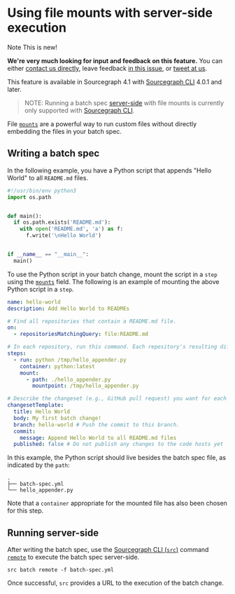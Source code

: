 # Using file mounts with server-side execution

<aside class="note">
<p>
<span class="badge badge-note">Note</span> This is new!
</p>

<p><b>We're very much looking for input and feedback on this feature.</b> You can either <a href="https://about.sourcegraph.com/contact">contact us directly</a>, leave feedback <a href="https://github.com/sourcegraph/sourcegraph/issues/14851">in this issue</a>, or <a href="https://twitter.com/sourcegraph">tweet at us</a>.</p>

<p>This feature is available in Sourcegraph 4.1 with <a href="https://github.com/sourcegraph/src-cli">Sourcegraph CLI</a> 4.0.1 and later.</p>
</aside>

> NOTE: Running a batch spec [server-side](../explanations/server_side.md) with file mounts is
> currently only supported with <a href="https://github.com/sourcegraph/src-cli">Sourcegraph CLI</a>.

File [`mounts`](../references/batch_spec_yaml_reference.md#steps-mount) are a powerful way to run custom files without
directly embedding the files in your batch spec.

## Writing a batch spec

In the following example, you have a Python script that appends "Hello World" to all `README.md` files.

```python
#!/usr/bin/env python3
import os.path


def main():
  if os.path.exists('README.md'):
    with open('README.md', 'a') as f:
      f.write('\nHello World')


if __name__ == "__main__":
  main()
```

To use the Python script in your batch change, mount the script in a `step` using
the [`mounts`](../references/batch_spec_yaml_reference.md#steps-mount) field. The following is an example of mounting
the above Python script in a `step`.

```yaml
name: hello-world
description: Add Hello World to READMEs

# Find all repositories that contain a README.md file.
on:
  - repositoriesMatchingQuery: file:README.md

# In each repository, run this command. Each repository's resulting diff is captured.
steps:
  - run: python /tmp/hello_appender.py
    container: python:latest
    mount:
      - path: ./hello_appender.py
        mountpoint: /tmp/hello_appender.py

# Describe the changeset (e.g., GitHub pull request) you want for each repository.
changesetTemplate:
  title: Hello World
  body: My first batch change!
  branch: hello-world # Push the commit to this branch.
  commit:
    message: Append Hello World to all README.md files
  published: false # Do not publish any changes to the code hosts yet
```

In this example, the Python script should live besides the batch spec file, as indicated by the `path`:

```text
.
├── batch-spec.yml
└── hello_appender.py
```

Note that a `container` appropriate for the mounted file has also been chosen for this step.

## Running server-side

After writing the batch spec, use the <a href="https://github.com/sourcegraph/src-cli">Sourcegraph CLI (`src`)</a>
command [`remote`](../../cli/references/batch/remote.md) to execute the batch spec server-side.

```shell
src batch remote -f batch-spec.yml
```

Once successful, `src` provides a URL to the execution of the batch change.
